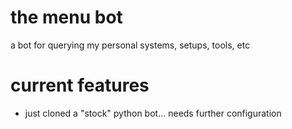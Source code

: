 # the menu bot
a bot for querying my personal systems, setups, tools, etc

# current features
- just cloned a "stock" python bot... needs further configuration